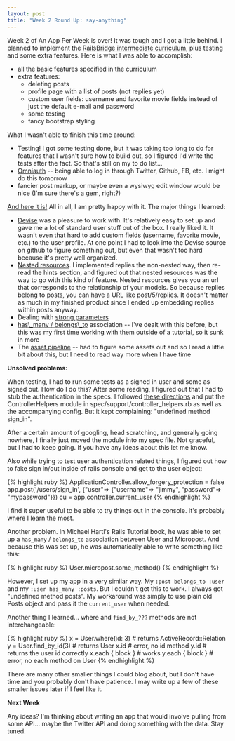```yaml
---
layout: post
title: "Week 2 Round Up: say-anything"
---
```


Week 2 of An App Per Week is over! It was tough and I got a little behind. I planned to implement the <a href="http://docs.railsbridge.org/intermediate-rails/">RailsBridge intermediate curriculum</a>, plus testing and some extra features. Here is what I was able to accomplish:
<ul>
	<li>all the basic features specified in the curriculum</li>
	<li>extra features:
<ul>
	<li>deleting posts</li>
	<li>profile page with a list of posts (not replies yet)</li>
	<li>custom user fields: username and favorite movie fields instead of just the default e-mail and password</li>
	<li>some testing</li>
	<li>fancy bootstrap styling</li>
</ul>
</li>
</ul>
What I wasn't able to finish this time around:
<ul>
	<li>Testing! I got some testing done, but it was taking too long to do for features that I wasn't sure how to build out, so I figured I'd write the tests after the fact. So that's still on my to do list...</li>
	<li><a href="https://github.com/intridea/omniauth">Omniauth</a> -- being able to log in through Twitter, Github, FB, etc. I might do this tomorrow</li>
	<li>fancier post markup, or maybe even a wysiwyg edit window would be nice (I'm sure there's a gem, right?)</li>
</ul>
<a href="https://aqueous-sierra-5780.herokuapp.com/">And here it is!</a> All in all, I am pretty happy with it. The major things I learned:
<ul>
	<li><a href="https://github.com/plataformatec/devise">Devise</a> was a pleasure to work with. It's relatively easy to set up and gave me a lot of standard user stuff out of the box. I really liked it. It wasn't even that hard to add custom fields (username, favorite movie, etc.) to the user profile. At one point I had to look into the Devise source on github to figure something out, but even that wasn't too hard because it's pretty well organized.</li>
	<li><a href="http://guides.rubyonrails.org/routing.html#nested-resources">Nested resources</a>. I implemented replies the non-nested way, then re-read the hints section, and figured out that nested resources was the way to go with this kind of feature. Nested resources gives you an url that corresponds to the relationship of your models. So because replies belong to posts, you can have a URL like post/5/replies. It doesn't matter as much in my finished product since I ended up embedding replies within posts anyway.</li>
	<li>Dealing with <a href="http://edgeguides.rubyonrails.org/action_controller_overview.html#strong-parameters">strong parameters</a></li>
	<li><a href="http://guides.rubyonrails.org/association_basics.html">has\_many / belongs\_to</a> association -- I've dealt with this before, but this was my first time working with them outside of a tutorial, so it sunk in more</li>
	<li>The <a href="http://guides.rubyonrails.org/asset_pipeline.html">asset pipeline</a> -- had to figure some assets out and so I read a little bit about this, but I need to read way more when I have time</li>
</ul>
<strong>Unsolved problems:</strong>

When testing, I had to run some tests as a signed in user and some as signed out. How do I do this? After some reading, I figured out that I had to stub the authentication in the specs. I followed <a href="https://github.com/plataformatec/devise/wiki/How-To:-Stub-authentication-in-controller-specs">these directions</a> and put the ControllerHelpers module in spec/support/controller\_helpers.rb as well as the accompanying config. But it kept complaining: "undefined method sign\_in".

After a certain amount of googling, head scratching, and generally going nowhere, I finally just moved the module into my spec file. Not graceful, but I had to keep going. If you have any ideas about this let me know.

Also while trying to test user authentication related things, I figured out how to fake sign in/out inside of rails console and get to the user object:

{% highlight ruby %}
ApplicationController.allow_forgery_protection = false
app.post('/users/sign_in', {"user"=> {"username"=> "jimmy", "password"=> "mypassword"}})
cu = app.controller.current_user
{% endhighlight %}

I find it super useful to be able to try things out in the console. It's probably where I learn the most.

Another problem. In Michael Hartl's Rails Tutorial book, he was able to set up a `has_many` / `belongs_to` association between User and Micropost. And because this was set up, he was automatically able to write something like this:

{% highlight ruby %}
User.micropost.some_method()
{% endhighlight %}

However, I set up my app in a very similar way. My `:post belongs_to :user` and my `:user has_many :posts`. But I couldn't get this to work. I always got "undefined method posts". My workaround was simply to use plain old Posts object and pass it the `current_user` when needed.

Another thing I learned... where and `find_by_???` methods are not interchangeable:

{% highlight ruby %}
x = User.where(id: 3) # returns ActiveRecord::Relation
y = User.find_by_id(3) # returns User
x.id # error, no id method
y.id # returns the user id correctly
x.each { block } # works
y.each { block } # error, no each method on User
{% endhighlight %}

There are many other smaller things I could blog about, but I don't have time and you probably don't have patience. I may write up a few of these smaller issues later if I feel like it.

<strong>Next Week</strong>

Any ideas? I'm thinking about writing an app that would involve pulling from some API... maybe the Twitter API and doing something with the data. Stay tuned.